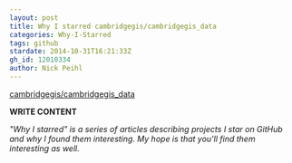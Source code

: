 ```yaml
---
layout: post
title: Why I starred cambridgegis/cambridgegis_data
categories: Why-I-Starred
tags: github
stardate: 2014-10-31T16:21:33Z
gh_id: 12010334
author: Nick Peihl
---
```


[cambridgegis/cambridgegis_data](star.repo.html_url)

**WRITE CONTENT**

*"Why I starred" is a series of articles describing projects I star on GitHub and why I found them interesting. My hope is that you'll find them interesting as well.*

